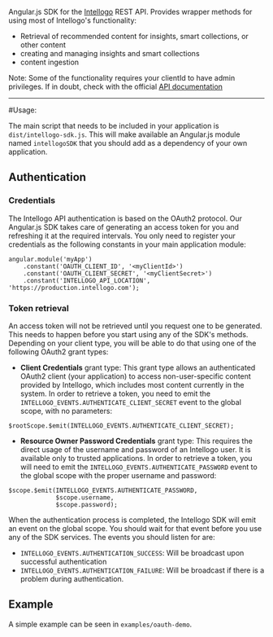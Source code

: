 Angular.js SDK for the [Intellogo](http://intellogo.com) REST API.
Provides wrapper methods for using most of Intellogo's functionality:

* Retrieval of recommended content for insights, smart collections, or other content
* creating and managing insights and smart collections
* content ingestion

Note: Some of the functionality requires your clientId to have admin privileges. If in doubt, check with the official [API documentation](https://production.intellogo.com/swagger)

---

#Usage:

The main script that needs to be included in your application is `dist/intellogo-sdk.js`. This will make available an Angular.js module named `intellogoSDK` that you should add as a dependency of your own application.

## Authentication
### Credentials
The Intellogo API authentication is based on the OAuth2 protocol. Our Angular.js SDK takes care of generating an access token for you and refreshing it at the required intervals. You only need to register your credentials as the following constants in your main application module:
```
angular.module('myApp')
    .constant('OAUTH_CLIENT_ID', '<myClientId>')
    .constant('OAUTH_CLIENT_SECRET', '<myClientSecret>')
    .constant('INTELLOGO_API_LOCATION', 'https://production.intellogo.com');
```
### Token retrieval
An access token will not be retrieved until you request one to be generated. This needs to happen before you start using any of the SDK's methods.
Depending on your client type, you will be able to do that using one of the following OAuth2 grant types:

* __Client Credentials__ grant type: This grant type allows an authenticated OAuth2 client (your application) to access non-user-specific content provided by Intellogo, which includes most content currently in the system. In order to retrieve a token, you need to emit the `INTELLOGO_EVENTS.AUTHENTICATE_CLIENT_SECRET` event to the global scope, with no parameters:
```
$rootScope.$emit(INTELLOGO_EVENTS.AUTHENTICATE_CLIENT_SECRET);
```
* __Resource Owner Password Credentials__ grant type: This requires the direct usage of the username and password of an Intellogo user. It is available only to trusted applications.
In order to retrieve a token, you will need to emit the `INTELLOGO_EVENTS.AUTHENTICATE_PASSWORD` event to the global scope with the proper username and password:
```
$scope.$emit(INTELLOGO_EVENTS.AUTHENTICATE_PASSWORD,
             $scope.username,
             $scope.password);
```

When the authentication process is completed, the Intellogo SDK will emit an event on the global scope. You should wait for that event before you use any of the SDK services. The events you should listen for are:

* `INTELLOGO_EVENTS.AUTHENTICATION_SUCCESS`: Will be broadcast upon successful authentication
* `INTELLOGO_EVENTS.AUTHENTICATION_FAILURE`: Will be broadcast if there is a problem during authentication.

## Example
A simple example can be seen in `examples/oauth-demo`.